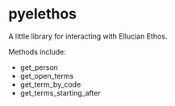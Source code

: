 # pyelethos

A little library for interacting with Ellucian Ethos.

Methods include:
  - get_person
  - get_open_terms
  - get_term_by_code
  - get_terms_starting_after
